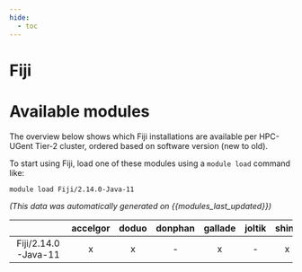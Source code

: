 ```yaml
---
hide:
  - toc
---
```


Fiji
====

# Available modules


The overview below shows which Fiji installations are available per HPC-UGent Tier-2 cluster, ordered based on software version (new to old).

To start using Fiji, load one of these modules using a `module load` command like:

```shell
module load Fiji/2.14.0-Java-11
```

*(This data was automatically generated on {{modules_last_updated}})*  

| |accelgor|doduo|donphan|gallade|joltik|shinx|
| :---: | :---: | :---: | :---: | :---: | :---: | :---: |
|Fiji/2.14.0-Java-11|x|x|-|x|-|x|
